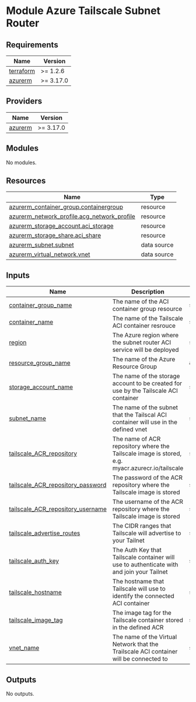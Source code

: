 # Module Azure Tailscale Subnet Router
<!-- BEGIN_TF_DOCS -->
## Requirements

| Name | Version |
|------|---------|
| <a name="requirement_terraform"></a> [terraform](#requirement\_terraform) | >= 1.2.6 |
| <a name="requirement_azurerm"></a> [azurerm](#requirement\_azurerm) | >= 3.17.0 |

## Providers

| Name | Version |
|------|---------|
| <a name="provider_azurerm"></a> [azurerm](#provider\_azurerm) | >= 3.17.0 |

## Modules

No modules.

## Resources

| Name | Type |
|------|------|
| [azurerm_container_group.containergroup](https://registry.terraform.io/providers/hashicorp/azurerm/latest/docs/resources/container_group) | resource |
| [azurerm_network_profile.acg_network_profile](https://registry.terraform.io/providers/hashicorp/azurerm/latest/docs/resources/network_profile) | resource |
| [azurerm_storage_account.aci_storage](https://registry.terraform.io/providers/hashicorp/azurerm/latest/docs/resources/storage_account) | resource |
| [azurerm_storage_share.aci_share](https://registry.terraform.io/providers/hashicorp/azurerm/latest/docs/resources/storage_share) | resource |
| [azurerm_subnet.subnet](https://registry.terraform.io/providers/hashicorp/azurerm/latest/docs/data-sources/subnet) | data source |
| [azurerm_virtual_network.vnet](https://registry.terraform.io/providers/hashicorp/azurerm/latest/docs/data-sources/virtual_network) | data source |

## Inputs

| Name | Description | Type | Default | Required |
|------|-------------|------|---------|:--------:|
| <a name="input_container_group_name"></a> [container\_group\_name](#input\_container\_group\_name) | The name of the ACI container group resource | `string` | n/a | yes |
| <a name="input_container_name"></a> [container\_name](#input\_container\_name) | The name of the Tailscale ACI container resrouce | `string` | `"tailscale"` | no |
| <a name="input_region"></a> [region](#input\_region) | The Azure region where the subnet router ACI service will be deployed | `string` | n/a | yes |
| <a name="input_resource_group_name"></a> [resource\_group\_name](#input\_resource\_group\_name) | The name of the Azure Resource Group | `any` | n/a | yes |
| <a name="input_storage_account_name"></a> [storage\_account\_name](#input\_storage\_account\_name) | The name of the storage account to be created for use by the Tailscale ACI container | `string` | n/a | yes |
| <a name="input_subnet_name"></a> [subnet\_name](#input\_subnet\_name) | The name of the subnet that the Tailscal ACI container will use in the defined vnet | `string` | n/a | yes |
| <a name="input_tailscale_ACR_repository"></a> [tailscale\_ACR\_repository](#input\_tailscale\_ACR\_repository) | The name of ACR repository where the Tailscale image is stored, e.g. myacr.azurecr.io/tailscale | `string` | n/a | yes |
| <a name="input_tailscale_ACR_repository_password"></a> [tailscale\_ACR\_repository\_password](#input\_tailscale\_ACR\_repository\_password) | The password of the ACR repository where the Tailscale image is stored | `string` | n/a | yes |
| <a name="input_tailscale_ACR_repository_username"></a> [tailscale\_ACR\_repository\_username](#input\_tailscale\_ACR\_repository\_username) | The username of the ACR repository where the Tailscale image is stored | `string` | n/a | yes |
| <a name="input_tailscale_advertise_routes"></a> [tailscale\_advertise\_routes](#input\_tailscale\_advertise\_routes) | The CIDR ranges that Tailscale will advertise to your Tailnet | `string` | n/a | yes |
| <a name="input_tailscale_auth_key"></a> [tailscale\_auth\_key](#input\_tailscale\_auth\_key) | The Auth Key that Tailscale container will use to authenticate with and join your Tailnet | `string` | n/a | yes |
| <a name="input_tailscale_hostname"></a> [tailscale\_hostname](#input\_tailscale\_hostname) | The hostname that Tailscale will use to identify the connected ACI container | `string` | n/a | yes |
| <a name="input_tailscale_image_tag"></a> [tailscale\_image\_tag](#input\_tailscale\_image\_tag) | The image tag for the Tailscale container stored in the defined ACR | `string` | n/a | yes |
| <a name="input_vnet_name"></a> [vnet\_name](#input\_vnet\_name) | The name of the Virtual Network that the Trailscale ACI container will be connected to | `string` | n/a | yes |

## Outputs

No outputs.
<!-- END_TF_DOCS -->
